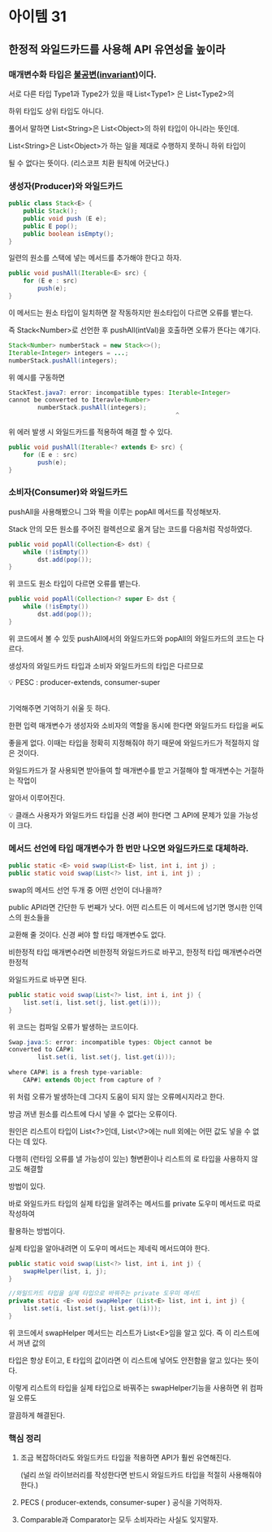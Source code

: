 #  아이템 31


## **한정적 와일드카드를 사용해 API 유연성을 높이라**

### **매개변수화 타입은 [불공변(invariant)](https://hwan33.tistory.com/24)이다.**

서로 다른 타입 Type1과 Type2가 있을 때 List<Type1<Type1>> 은 List<Type2<Type2>>의 

하위 타입도 상위 타입도 아니다.

풀어서 말하면 List<String<String>>은 List<Object<Object>>의 하위 타입이 아니라는 뜻인데.

List<String<String>>은 List<Object<Object>>가 하는 일을 제대로 수행하지 못하니 하위 타입이 

될 수 없다는 뜻이다. (리스코프 치환 원칙에 어긋난다.)

### **생성자(Producer)와 와일드카드**

```java
public class Stack<E> {
	public Stack();
	public void push (E e);
	public E pop();
	public boolean isEmpty();
}
```

일련의 원소를 스택에 넣는 메서드를 추가해야 한다고 하자.

```java
public void pushAll(Iterable<E> src) {
	for (E e : src)
		push(e);
}
```

이 메서드는 원소 타입이 일치하면 잘 작동하지만 원소타입이 다르면 오류를 뱉는다.

즉 Stack<Number<Number>>로  선언한 후 pushAll(intVal)을 호출하면 오류가 뜬다는 얘기다.

```java
Stack<Number> numberStack = new Stack<>();
Iterable<Integer> integers = ...;
numberStack.pushAll(integers);
```

위 예시를 구동하면

```java
StackTest.java7: error: incompatible types: Iterable<Integer>
cannot be converted to Iteravle<Number>
		numberStack.pushAll(integers);
											  ^
```

위 에러 발생 시 와일드카드를 적용하여 해결 할 수 있다.

```java
public void pushAll(Iterable<? extends E> src) {
	for (E e : src)
		push(e);
}
```

### **소비자(Consumer)와 와일드카드**

pushAll을 사용해봤으니 그와 짝을 이루는 popAll 메서드를 작성해보자.

Stack 안의 모든 원소를 주어진 컬렉션으로 옮겨 담는 코드를 다음처럼 작성하였다.

```java
public void popAll(Collection<E> dst) {
	while (!isEmpty())
		dst.add(pop());
}
```

위 코드도 원소 타입이 다르면 오류를 뱉는다.

```java
public void popAll(Collection<? super E> dst {
	while (!isEmpty())
		dst.add(pop());
}
```

위 코드에서 볼 수 있듯 pushAll에서의 와일드카드와 popAll의 와일드카드의 코드는 다르다.

생성자의 와일드카드 타입과 소비자 와일드카드의 타입은 다르므로

<aside>
💡 PESC : producer-extends, consumer-super

</aside>


<br>기억해주면 기억하기 쉬울 듯 하다.

한편 입력 매개변수가 생성자와 소비자의 역할을 동시에 한다면 와일드카드 타입을 써도

좋을게 없다. 이때는 타입을 정확히 지정해줘야 하기 때문에 와일드카드가 적절하지 않은 것이다.

와일드카드가 잘 사용되면 받아들여 할 매개변수를 받고 거절해야 할 매개변수는 거절하는 작업이

알아서 이루어진다.

<aside>
💡 클래스 사용자가 와일드카드 타입을 신경 써야 한다면 그 API에 문제가 있을 가능성이 크다.

</aside>

### **메서드 선언에 타입 매개변수가 한 번만 나오면 와일드카드로 대체하라.**

```java
public static <E> void swap(List<E> list, int i, int j) ;
public static void swap(List<?> list, int i, int j) ;
```

swap의 메서드 선언 두개 중 어떤 선언이 더나을까?

public API라면 간단한 두 번째가 낫다. 어떤 리스트든 이 메서드에 넘기면 명시한 인덱스의 원소들을

교환해 줄 것이다. 신경 써야 할 타입 매개변수도 없다.

비한정적 타입 매개변수라면 비한정적 와일드카드로 바꾸고, 한정적 타입 매개변수라면 한정적

와일드카드로 바꾸면 된다.

```java
public static void swap(List<?> list, int i, int j) {
	list.set(i, list.set(j, list.get(i)));
}
```

위 코드는 컴파일 오류가 발생하는 코드이다.

```java
Swap.java:5: error: incompatible types: Object cannot be 
converted to CAP#1
		list.set(i, list.set(j, list.get(i)));
																		 ^
where CAP#1 is a fresh type-variable:
	CAP#1 extends Object from capture of ?
```

위 처럼 오류가 발생하는데 그다지 도움이 되지 않는 오류메시지라고 한다.

방금 꺼낸 원소를 리스트에 다시 넣을 수 없다는 오류이다.

원인은 리스트이 타입이 List<\?<?>>인데, List<\?<?>>에는 null 외에는 어떤 값도 넣을 수 없다는 데 있다.

다행히 (런타임 오류를 낼 가능성이 있는) 형변환이나 리스트의 로 타입을 사용하지 않고도 해결할

방법이 있다.

바로 와일드카드 타입의 실제 타입을 알려주는 메서드를 private 도우미 메서드로 따로 작성하여 

활용하는 방법이다.

실제 타입을 알아내려면 이 도우미 메서드는 제네릭 메서드여야 한다.

```java
public static void swap(List<?> list, int i, int j) {
	swapHelper(list, i, j);
}

//와일드카드 타입을 실제 타입으로 바꿔주는 private 도우미 메서드
private static <E> void swapHelper (List<E> list, int i, int j) {
	list.set(i, list.set(j, list.get(i)));
}
```

위 코드에서 swapHelper 메서드는 리스트가 List<E<E>>임을 알고 있다. 즉 이 리스트에서 꺼낸 값의

타입은 항상 E이고, E 타입의 값이라면 이 리스트에 넣어도 안전함을 알고 있다는 뜻이다.

이렇게 리스트의 타입을 실제 타입으로 바꿔주는 swapHelper기능을 사용하면 위 컴파일 오류도

깔끔하게 해결된다.

### 핵심 정리

1. 조금 복잡하더라도 와일드카드 타입을 적용하면 API가 훨씬 유연해진다.
    
     (널리 쓰일 라이브러리를 작성한다면 반드시 와일드카드 타입을 적절히 사용해줘야 한다.)
    
2.  PECS ( producer-extends, consumer-super ) 공식을 기억하자.
3. Comparable과 Comparator는 모두 소비자라는 사실도 잊지말자.
